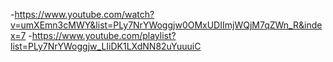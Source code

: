 -https://www.youtube.com/watch?v=umXEmn3cMWY&list=PLy7NrYWoggjw0OMxUDIImjWQjM7qZWn_R&index=7
-https://www.youtube.com/playlist?list=PLy7NrYWoggjw_LIiDK1LXdNN82uYuuuiC